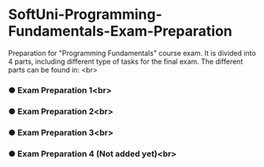 # SoftUni-Programming-Fundamentals-Exam-Preparation
Preparation for "Programming Fundamentals" course exam. It is divided into 4 parts, including different type of tasks for the final exam. The different parts can be found in: <br\>
 ### ● Exam Preparation 1<br\>
 ### ● Exam Preparation 2<br\>
 ### ● Exam Preparation 3<br\>
 ### ● Exam Preparation 4 (Not added yet)<br\>

